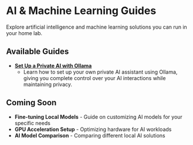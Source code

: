 # AI & Machine Learning Guides

Explore artificial intelligence and machine learning solutions you can run in your home lab.

## Available Guides

* **[Set Up a Private AI with Ollama](/home-lab/guides/ai/ollama-setup)**
    * Learn how to set up your own private AI assistant using Ollama, giving you complete control over your AI interactions while maintaining privacy.

## Coming Soon

- **Fine-tuning Local Models** - Guide on customizing AI models for your specific needs
- **GPU Acceleration Setup** - Optimizing hardware for AI workloads
- **AI Model Comparison** - Comparing different local AI solutions

